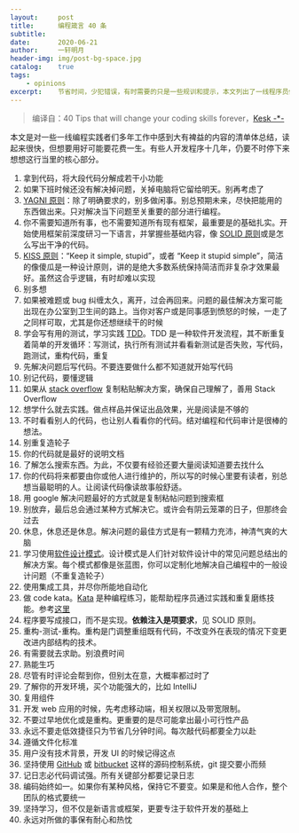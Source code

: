 ```yaml
---
layout:		post
title:  	编程箴言 40 条
subtitle:   
date:       2020-06-21
author:     一轩明月
header-img: img/post-bg-space.jpg
catalog:    true
tags:
    - opinions
excerpt:    节省时间，少犯错误，有时需要的只是一些规训和提示，本文列出了一线程序员们在多年实践中总结出的 40 条受益终身的技巧，常看常新
---
```


> 编译自：40 Tips that will change your coding skills forever，[Kesk -*-](https://medium.com/@kesk?source=post_page-----bf9d6b936ccc----------------------)

本文是对一些一线编程实践者们多年工作中感到大有裨益的内容的清单体总结，读起来很快，但想要用好可能要花费一生。有些人开发程序十几年，仍要不时停下来想想这行当里的核心部分。

1. 拿到代码，将大段代码分解成若干小功能
2. 如果下班时候还没有解决掉问题，关掉电脑将它留给明天。别再考虑了
3. [YAGNI 原则](https://en.wikipedia.org/wiki/You_aren%27t_gonna_need_it)：除了明确要求的，别多做闲事。别总预期未来，尽快把能用的东西做出来。只对解决当下问题至关重要的部分进行编程。
4. 你不需要知道所有事，也不需要知道所有现有框架，最重要是的基础扎实。开始使用框架前深度研习一下语言，并掌握些基础内容，像 [SOLID 原则](https://en.wikipedia.org/wiki/SOLID)或是怎么写出干净的代码。
5. [KISS 原则](https://en.wikipedia.org/wiki/KISS_principle)：“Keep it simple, stupid”，或者 “Keep it stupid simple”，简洁的像傻瓜是一种设计原则，讲的是绝大多数系统保持简洁而非复杂才效果最好。虽然这合乎逻辑，有时却难以实现
6. 别多想
7. 如果被难题或 bug 纠缠太久，离开，过会再回来。问题的最佳解决方案可能出现在办公室到卫生间的路上。当你对客户或是同事感到愤怒的时候，一走了之同样可取，尤其是你还想继续干的时候
8. 学会写有用的测试，学习实践 [TDD](https://en.wikipedia.org/wiki/Test-driven_development)。TDD 是一种软件开发流程，其不断重复着简单的开发循环：写测试，执行所有测试并看看新测试是否失败，写代码，跑测试，重构代码，重复
9. 先解决问题后写代码。不要连要做什么都不知道就开始写代码
10. 别记代码，要懂逻辑
11. 如果从 [stack overflow](https://stackoverflow.com/) 复制粘贴解决方案，确保自己理解了，善用 Stack Overflow
12. 想学什么就去实践。做点样品并保证出品效果，光是阅读是不够的
13. 不时看看别人的代码，也让别人看看你的代码。结对编程和代码审计是很棒的想法。
14. 别重复造轮子
15. 你的代码就是最好的说明文档
16. 了解怎么搜索东西。为此，不仅要有经验还要大量阅读知道要去找什么
17. 你的代码将来都要由你或他人进行维护的，所以写的时候心里要有读者，别总想当最聪明的人。让阅读代码像读故事般舒适。
18. 用 google 解决问题最好的方式就是复制粘帖问题到搜索框
19. 别放弃，最后总会通过某种方式解决它。或许会有阴云笼罩的日子，但那终会过去
20. 休息，休息还是休息。解决问题的最佳方式是有一颗精力充沛，神清气爽的大脑
21. 学习使用[软件设计模式](https://en.wikipedia.org/wiki/Software_design_pattern)。设计模式是人们针对软件设计中的常见问题总结出的解决方案。每个模式都像是张蓝图，你可以定制化地解决自己编程中的一般设计问题（不重复造轮子）
22. 使用集成工具，并尽你所能地自动化
23. 做 code kata。[Kata](https://en.wikipedia.org/wiki/Kata_(programming)) 是种编程练习，能帮助程序员通过实践和重复磨练技能。参考[这里](https://codingdojo.org/kata/)
24. 程序要写成接口，而不是实现。**依赖注入是项要求**，见 SOLID 原则。
25. 重构-测试-重构。重构是门调整重组既有代码，不改变外在表现的情况下变更改进内部结构的技术。
26. 有需要就去求助。别浪费时间
27. 熟能生巧
28. 尽管有时评论会帮到你，但别太在意，大概率都过时了
29. 了解你的开发环境，买个功能强大的，比如 IntelliJ
30. 复用组件
31. 开发 web 应用的时候，先考虑移动端，相关权限以及带宽限制。
32. 不要过早地优化或是重构。更重要的是尽可能拿出最小可行性产品
33. 永远不要走低效捷径只为节省几分钟时间。每次敲代码都要全力以赴
34. 遵循文件化标准
35. 用户没有技术背景，开发 UI 的时候记得这点
36. 坚持使用 [GitHub](https://github.com/) 或 [bitbucket](https://bitbucket.org/product/) 这样的源码控制系统，git 提交要小而频
37. 记日志必代码调试强。所有关键部分都要记录日志
38. 编码始终如一。如果你有某种风格，保持它不要变。如果是和他人合作，整个团队的格式要统一
39. 坚持学习，但不仅是新语言或框架，更要专注于软件开发的基础上
40. 永远对所做的事保有耐心和热忱

